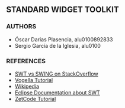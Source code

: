 ## STANDARD WIDGET TOOLKIT

### AUTHORS

* Óscar Darias Plasencia, alu0100892833
* Sergio García de la Iglesia, alu0100

### REFERENCES

* [SWT vs SWING on StackOverflow](https://stackoverflow.com/questions/2306190/java-desktop-application-swt-vs-swing)
* [Vogella Tutorial](http://www.vogella.com/tutorials/SWT/article.html)
* [Wikipedia](https://es.wikipedia.org/wiki/SWT)
* [Eclipse Documentation about SWT](https://www.eclipse.org/swt/)
* [ZetCode Tutorial](http://zetcode.com/gui/javaswt/)